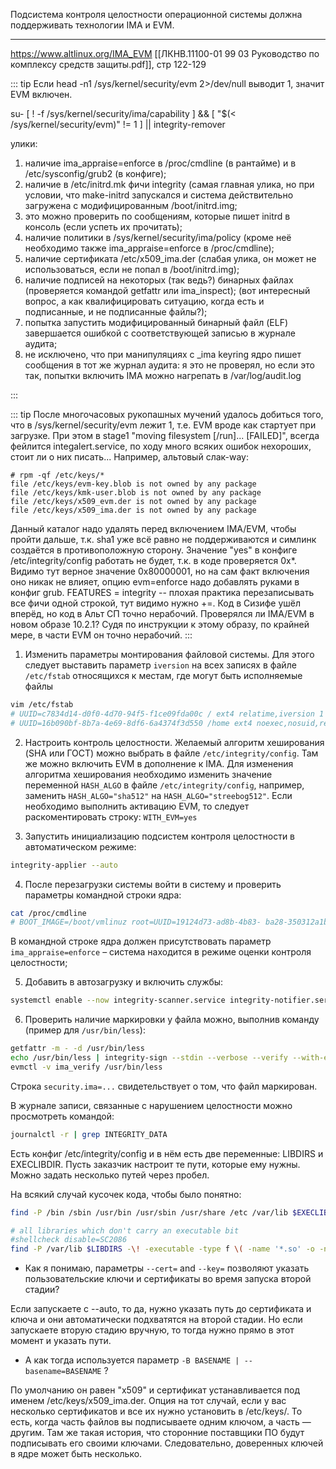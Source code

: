 Подсистема контроля целостности операционной системы должна поддерживать технологии IMA и EVM. 

___

https://www.altlinux.org/IMA_EVM
[[ЛКНВ.11100-01 99 03 Руководство по комплексу средств защиты.pdf]], стр 122-129

::: tip
Если head -n1 /sys/kernel/security/evm 2>/dev/null выводит 1, значит EVM включен.

su-
[ ! -f /sys/kernel/security/ima/capability ] &&
[ "$(< /sys/kernel/security/evm)" != 1 ] || integrity-remover


улики:

1. наличие ima_appraise=enforce в /proc/cmdline (в рантайме) и в /etc/sysconfig/grub2 (в конфиге);
2. наличие в /etc/initrd.mk фичи integrity (самая главная улика, но при условии, что make-initrd запускался и система действительно загружена с модифицированным /boot/initrd.img;
3. это можно проверить по сообщениям, которые пишет initrd в консоль (если успеть их прочитать);
4. наличие политики в /sys/kernel/security/ima/policy (кроме неё необходимо также ima_appraise=enforce в /proc/cmdline);
5. наличие сертификата /etc/x509_ima.der (слабая улика, он может не использоваться, если не попал в /boot/initrd.img);
5. наличие подписей на некоторых (так ведь?) бинарных файлах (проверяется командой getfattr или ima_inspect); (вот интересный вопрос, а как квалифицировать ситуацию, когда есть и подписанные, и не подписанные файлы?);
6. попытка запустить модифицированный бинарный файл (ELF) завершается ошибкой с соответствующей записью в журнале аудита;
7. не исключено, что при манипуляциях с _ima keyring ядро пишет сообщения в тот же журнал аудита: я это не проверял, но если это так, попытки включить IMA можно нагрепать в /var/log/audit.log

:::

::: tip
После многочасовых рукопашных мучений удалось добиться того, что в /sys/kernel/security/evm лежит 1, т.е. EVM вроде как стартует при загрузке. При этом в stage1 "moving filesystem [/run]... [FAILED]", всегда фейлится integalert.service, по ходу много всяких ошибок нехороших, стоит ли о них писать... Например, альтовый слак-way:
```
# rpm -qf /etc/keys/*
file /etc/keys/evm-key.blob is not owned by any package
file /etc/keys/kmk-user.blob is not owned by any package
file /etc/keys/x509_evm.der is not owned by any package
file /etc/keys/x509_ima.der is not owned by any package
```
Данный каталог надо удалять перед включением IMA/EVM, чтобы пройти дальше, т.к. sha1 уже всё равно не поддерживаются и симлинк создаётся в противоположную сторону. Значение "yes" в конфиге /etc/integrity/config работать не будет, т.к. в коде проверяется 0x*. Видимо тут верное значение 0x80000001, но на сам факт включения оно никак не влияет, опцию evm=enforce надо добавлять руками в конфиг grub. FEATURES = integrity -- плохая практика перезаписывать все фичи одной строкой, тут видимо нужно +=. Код в Сизифе ушёл вперёд, но код в Альт СП точно нерабочий. Проверялся ли IMA/EVM в новом образе 10.2.1? Судя по инструкции к этому образу, по крайней мере, в части EVM он точно нерабочий.
:::

1) Изменить параметры монтирования файловой системы. Для этого следует выставить параметр `iversion` на всех записях в файле `/etc/fstab` относящихся к местам, где могут быть исполняемые файлы

```bash
vim /etc/fstab 
# UUID=c7834d14-d0f0-4d70-94f5-f1ce09fda00c / ext4 relatime,iversion 1 1 
# UUID=16b090bf-8b7a-4e69-8df6-6a4374f3d550 /home ext4 noexec,nosuid,relatime,iversion 1 2
```

2) Настроить контроль целостности. Желаемый алгоритм хеширования (SHA или ГОСТ) можно выбрать в файле `/etc/integrity/config`. Там же можно включить EVM в дополнение к IMA. Для изменения алгоритма хеширования необходимо изменить значение переменной `HASH_ALGO` в файле `/etc/integrity/config`, например, заменить `HASH_ALGO="sha512"` на `HASH_ALGO="streebog512"`. Если необходимо выполнить активацию EVM, то следует раскоментировать строку: `WITH_EVM=yes`

3) Запустить инициализацию подсистем контроля целостности в автоматическом режиме: 
```bash
integrity-applier --auto
```

4) После перезагрузки системы войти в систему и проверить параметры командной строки ядра:
```bash
cat /proc/cmdline 
# BOOT_IMAGE=/boot/vmlinuz root=UUID=19124d73-ad8b-4b83- ba28-350312a1b7f7 ro panic=30 init_on_free=1 loglevel=3 splash lsm=integrity quiet ima_hash=streebog512 ima_appraise=enforce
```

В командной строке ядра должен присутствовать параметр `ima_appraise=enforce` – система находится в режиме оценки контроля целостности;

5) Добавить в автозагрузку и включить службы: 
```bash
systemctl enable --now integrity-scanner.service integrity-notifier.service ima-check.service
```

6) Проверить наличие маркировки у файла можно, выполнив команду (пример для `/usr/bin/less`):
```bash
getfattr -m - -d /usr/bin/less
echo /usr/bin/less | integrity-sign --stdin --verbose --verify --with-evm
evmctl -v ima_verify /usr/bin/less
```

Строка `security.ima=...` свидетельствует о том, что файл маркирован. 

В журнале записи, связанные с нарушением целостности можно просмотреть командой: 

```bash
journalctl -r | grep INTEGRITY_DATA
```

Есть конфиг /etc/integrity/config и в нём есть две переменные: LIBDIRS и EXECLIBDIR. Пусть заказчик настроит те пути, которые ему нужны. Можно задать несколько путей через пробел.

На всякий случай кусочек кода, чтобы было понятно:

```bash
find -P /bin /sbin /usr/bin /usr/sbin /usr/share /etc /var/lib $EXECLIBDIRS -type f -executable -print

# all libraries which don't carry an executable bit
#shellcheck disable=SC2086
find -P /var/lib $LIBDIRS -\! -executable -type f \( -name '*.so' -o -name '*.so.*' \) -print
```

- Как я понимаю, параметры `--cert=` and `--key=` позволяют указать пользовательские ключи и сертификаты во время запуска второй стадии?

Если запускаете с --auto, то да, нужно указать путь до сертификата и ключа и они автоматически подхватятся на второй стадии. Но если запускаете вторую стадию вручную, то тогда нужно прямо в этот момент и указать пути.

- А как тогда используется параметр `-B BASENAME | --basename=BASENAME` ?

По умолчанию он равен "x509" и сертификат устанавливается под именем /etc/keys/x509_ima.der. Опция на тот случай, если у вас несколько сертификатов и все их нужно установить в /etc/keys/. То есть, когда часть файлов вы подписываете одним ключом, а часть — другим. Там же такая история, что сторонние поставщики ПО будут подписывать его своими ключами. Следовательно, доверенных ключей в ядре может быть несколько.